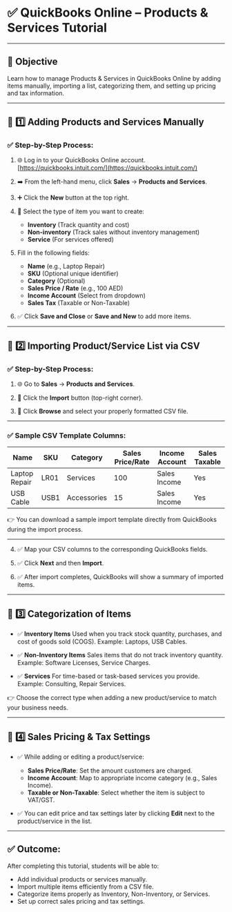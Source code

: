 # ✅ QuickBooks Online – Products & Services Tutorial

---

## 🎯 **Objective**

Learn how to manage Products & Services in QuickBooks Online by adding items manually, importing a list, categorizing them, and setting up pricing and tax information.

---

## 🔹 **1️⃣ Adding Products and Services Manually**

### ✅ Step-by-Step Process:

1. 🌐 Log in to your QuickBooks Online account.
   [https://quickbooks.intuit.com/](https://quickbooks.intuit.com/)

2. ➡️ From the left-hand menu, click **Sales** → **Products and Services**.

3. ➕ Click the **New** button at the top right.

4. 📝 Select the type of item you want to create:

   * **Inventory** (Track quantity and cost)
   * **Non-inventory** (Track sales without inventory management)
   * **Service** (For services offered)

5. Fill in the following fields:

   * **Name** (e.g., Laptop Repair)
   * **SKU** (Optional unique identifier)
   * **Category** (Optional)
   * **Sales Price / Rate** (e.g., 100 AED)
   * **Income Account** (Select from dropdown)
   * **Sales Tax** (Taxable or Non-Taxable)

6. ✅ Click **Save and Close** or **Save and New** to add more items.

---

## 🔹 **2️⃣ Importing Product/Service List via CSV**

### ✅ Step-by-Step Process:

1. 🌐 Go to **Sales** → **Products and Services**.

2. 📁 Click the **Import** button (top-right corner).

3. 📂 Click **Browse** and select your properly formatted CSV file.

---

### ✅ Sample CSV Template Columns:

| Name          | SKU  | Category    | Sales Price/Rate | Income Account | Sales Taxable |
| ------------- | ---- | ----------- | ---------------- | -------------- | ------------- |
| Laptop Repair | LR01 | Services    | 100              | Sales Income   | Yes           |
| USB Cable     | USB1 | Accessories | 15               | Sales Income   | Yes           |

👉 You can download a sample import template directly from QuickBooks during the import process.

---

4. ✅ Map your CSV columns to the corresponding QuickBooks fields.

5. ✅ Click **Next** and then **Import**.

6. ✅ After import completes, QuickBooks will show a summary of imported items.

---

## 🔹 **3️⃣ Categorization of Items**

* ✅ **Inventory Items**
  Used when you track stock quantity, purchases, and cost of goods sold (COGS).
  Example: Laptops, USB Cables.

* ✅ **Non-Inventory Items**
  Sales items that do not track inventory quantity.
  Example: Software Licenses, Service Charges.

* ✅ **Services**
  For time-based or task-based services you provide.
  Example: Consulting, Repair Services.

👉 Choose the correct type when adding a new product/service to match your business needs.

---

## 🔹 **4️⃣ Sales Pricing & Tax Settings**

* ✅ While adding or editing a product/service:

  * **Sales Price/Rate**: Set the amount customers are charged.
  * **Income Account**: Map to appropriate income category (e.g., Sales Income).
  * **Taxable or Non-Taxable**: Select whether the item is subject to VAT/GST.

* ✅ You can edit price and tax settings later by clicking **Edit** next to the product/service in the list.

---

## ✅ Outcome:

After completing this tutorial, students will be able to:

* Add individual products or services manually.
* Import multiple items efficiently from a CSV file.
* Categorize items properly as Inventory, Non-Inventory, or Services.
* Set up correct sales pricing and tax settings.